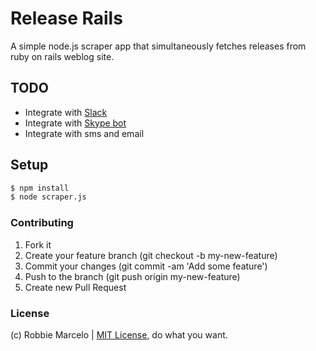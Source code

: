 # Release Rails

A simple node.js scraper app that simultaneously fetches releases from ruby on rails weblog site.

## TODO

  + Integrate with [Slack]
  + Integrate with [Skype bot]
  + Integrate with sms and email

## Setup

  ```bash
  $ npm install
  $ node scraper.js
  ```

### Contributing

1. Fork it
2. Create your feature branch (git checkout -b my-new-feature)
3. Commit your changes (git commit -am 'Add some feature')
4. Push to the branch (git push origin my-new-feature)
5. Create new Pull Request

### License

(c) Robbie Marcelo | [MIT License](http://opensource.org/licenses/mit-license.php), do what you want.

[Slack]: https://slack.com/
[Skype bot]: https://sevabot-skype-bot.readthedocs.org/en/latest/
